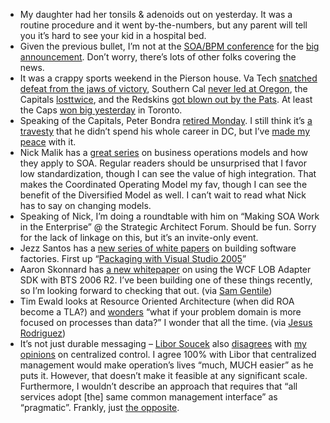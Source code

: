 -   My daughter had her tonsils & adenoids out on yesterday. It was a
    routine procedure and it went by-the-numbers, but any parent will
    tell you it’s hard to see your kid in a hospital bed.
-   Given the previous bullet, I’m not at the [SOA/BPM
    conference](http://www.mssoaandbpconference.com/) for the [big
    announcement](http://www.microsoft.com/presspass/press/2007/oct07/10-30OsloPR.mspx).
    Don’t worry, there’s lots of other folks covering the news.
-   It was a crappy sports weekend in the Pierson house. Va Tech
    [snatched defeat from the jaws of
    victory](http://scores.espn.go.com/ncf/recap?gameId=272980259),
    Southern Cal [never led at
    Oregon](http://scores.espn.go.com/ncf/recap?gameId=273002483), the
    Capitals
    [lost](http://scores.espn.go.com/nhl/recap?gameId=271026023)[twice](http://scores.espn.go.com/nhl/recap?gameId=271027019),
    and the Redskins [got blown out by the
    Pats](http://sports.espn.go.com/nfl/recap?gameId=271028017). At
    least the Caps [won big
    yesterday](http://sports.espn.go.com/nhl/recap?gameId=271029021) in
    Toronto.
-   Speaking of the Capitals, Peter Bondra [retired
    Monday](http://www.nhl.com/nhl/app?articleid=341538&page=NewsPage&service=page).
    I still think it’s [a
    travesty](http://devhawk.net/2004/02/19/doing-the-unthinkable/)
    that he didn’t spend his whole career in DC, but I’ve [made my
    peace](http://devhawk.net/2006/07/06/meeting-ted-leonsis/) with
    it.
-   Nick Malik has a [great
    series](http://blogs.msdn.com/nickmalik/archive/2007/10/12/soa-and-the-cisr-operating-models.aspx)
    on business operations models and how they apply to SOA. Regular
    readers should be unsurprised that I favor low standardization,
    though I can see the value of high integration. That makes the
    Coordinated Operating Model my fav, though I can see the benefit of
    the Diversified Model as well. I can’t wait to read what Nick has to
    say on changing models.
-   Speaking of Nick, I’m doing a roundtable with him on “Making SOA
    Work in the Enterprise” @ the Strategic Architect Forum. Should be
    fun. Sorry for the lack of linkage on this, but it’s an invite-only
    event.
-   Jezz Santos has a [new series of white
    papers](http://blogs.msdn.com/jezzsa/archive/2007/10/29/packaging-building-software-factories-series.aspx)
    on building software factories. First up “[Packaging with Visual
    Studio
    2005](http://msdn2.microsoft.com/en-us/library/bb880038.aspx)”
-   Aaron Skonnard has [a new
    whitepaper](http://pluralsight.com/blogs/aaron/archive/2007/10/29/48887.aspx)
    on using the WCF LOB Adapter SDK with BTS 2006 R2. I’ve been
    building one of these things recently, so I’m looking forward to
    checking that out. (via [Sam
    Gentile](http://samgentile.com/blogs/samgentile/archive/2007/10/29/aaron-s-wcf-adapters-in-biztalk-server-r2-paper-up.aspx))
-   Tim Ewald looks at Resource Oriented Architecture (when did ROA
    become a TLA?) and
    [wonders](http://www.pluralsight.com/blogs/tewald/archive/2007/10/19/48805.aspx)
    “what if your problem domain is more focused on processes than
    data?” I wonder that all the time. (via [Jesus
    Rodriguez](http://weblogs.asp.net/gsusx/archive/2007/10/26/tim-on-roa-vs-get-and-post.aspx))
-   It’s not just durable messaging – [Libor
    Soucek](http://lsblog.wordpress.com/) also
    [disagrees](http://lsblog.wordpress.com/2007/10/26/missing-pragmatic-view-on-management-of-soa-based-system/)
    with [my
    opinions](http://devhawk.net/2007/10/25/the-worst-of-both-worlds/)
    on centralized control. I agree 100% with Libor that centralized
    management would make operation’s lives “much, MUCH easier” as he
    puts it. However, that doesn’t make it feasible at any significant
    scale. Furthermore, I wouldn’t describe an approach that requires
    that “all services adopt [the] same common management interface” as
    “pragmatic”. Frankly, just [the
    opposite](http://dictionary.reference.com/browse/impractical).

